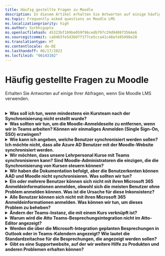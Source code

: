 ```yaml
---
title: Häufig gestellte Fragen zu Moodle
description: In diesem Artikel erhalten Sie Antworten auf einige häufig gestellte Fragen zum Verwenden von Moodle LMS.
ms.topic: Frequently asked questions on Moodle LMS
ms.localizationpriority: high
ms.author: Surbhigupta
ms.openlocfilehash: 45323bf169be059f96cedb797c29d9408f3564e6
ms.sourcegitcommit: ca84b5fe5d3b97f377ce5cca41c48afa95496e28
ms.translationtype: HT
ms.contentlocale: de-DE
ms.lasthandoff: 06/17/2022
ms.locfileid: "66143102"
---
```

# <a name="moodle-faq"></a>Häufig gestellte Fragen zu Moodle

Erhalten Sie Antworten auf einige Ihrer Abfragen, wenn Sie Moodle LMS verwenden.<br>

<br>

<details>

<summary><b>Was soll ich tun, wenn mindestens ein Kursteam nach der Synchronisierung nicht erstellt wurde?</b></summary>

Jeder Moodle-Kurs muss über mindestens eine Lehrkraft und einen Kursteilnehmer verfügen, der mit einem Microsoft 365 AAD UPN-Konto übereinstimmt. Das Team kann nicht erstellt werden, wenn die Synchronisierung keine Übereinstimmung findet.

Jede Teamkursinstanz muss über einen Besitzer verfügen, und durch die Synchronisierung wird die Lehrkraft als Besitzer festgelegt, wobei davon ausgegangen wird, dass die Lehrkraft über eine Teams-Lizenz verfügt.

<br>

</details>

<details>

<summary><b>Was sollten wir tun, um die Moodle-Anmeldeseite zu entfernen, wenn wir in Teams arbeiten? Können wir einmaliges Anmelden (Single Sign-On, SSO) erzwingen?</b></summary>

Die Benutzer verfügen über mehrere Anmeldeoptionen auf der Moodle-Anmeldeseite.

* Um sich ausschließlich mit Microsoft 365 Anmeldeinformationen anzumelden, aktivieren Sie die Konfigurationseinstellungen **Umleitung erzwingen** für das **auth_oidc-Plug-In**. Wenn der Dienst aktiviert ist, wird dem Benutzer die Microsoft-Anmeldeseite angezeigt.
* Informationen zum manuellen Anmelden beim Moodle-Portal finden Sie unter [Moodle](https://moodle.org/login/index.php).

<br>

</details>

<details>

<summary><b>Wie kann ich angeben, welche Benutzer synchronisiert werden sollen? Ich möchte nicht, dass alle Azure AD Benutzer mit der Moodle-Website synchronisiert werden. </b></summary>

Verwenden Sie die Option **Einschränkung der Benutzererstellung**, um die Benutzer anzugeben, indem Sie die Konfigurationsoptionen des **local_o365** -Plug-Ins synchronisieren. Das Dropdownmenü links neben dem **Filter** bietet Optionen wie Land, Firmenname und Sprache an.

> [!TIP]
> Erstellen Sie eine dynamische Microsoft 365 Gruppe, um die **Filter**-Option mit mehreren Profileigenschaften zu aktivieren.

Die folgende Abbildung zeigt Optionen für Einschränkungen bei der Benutzererstellung:

:::image type="content" source="../assets/images/MoodleInstructions/faq-2.png" alt-text="sync" border="true":::

:::image type="content" source="../assets/images/MoodleInstructions/faq-3.png" alt-text="Azure AD" border="true":::

<br>

</details>

<details>

<summary><b>Wir möchten, dass unsere Lehrpersonal Kurse mit Teams synchronisieren kann? Sind Moodle-Administratoren die einzigen, die die Synchronisierung von Kursen steuern können?</b></summary>

Standardmäßig können nur Moodle-Administratoren die Synchronisierung konfigurieren. Der Teambesitzer kann steuern, ob ein Kurs mit Teams synchronisiert wird, und ob **"Konfigurieren der Kurssynchronisierung im Kurs zulassen"** aktiviert ist. In diesem Fall ist der Teambesitzer das Lehrpersonal. Der Block zeigt die Konfigurationsoption für Personen mit den entsprechenden Besitzerberechtigungen an.

<!-- For more information, see Microsoft 365 block within the Moodle course interface. -->

Die folgende Abbildung zeigt die Option **Konfigurieren der Kurssynchronisierung im Kurs zulassen**:

:::image type="content" source="../assets/images/MoodleInstructions/faq-4.png" alt-text="Admin" border="true":::

Die folgende Abbildung zeigt die Synchronisierung von Kursen:

:::image type="content" source="../assets/images/MoodleInstructions/faq-5.png" alt-text="Synchronisierung" border="true":::

<br>

</details>

<details>

<summary><b>Wir haben die Dokumentation befolgt, aber die Benutzerkonten können AAD und Moodle nicht synchronisieren. Was sollten wir tun?</b></summary>

Das Problem kann behoben werden, bevor Benutzer die **Löschtokenbereinigung** als letzten Problembehandlungsschritt ausführen.

Die folgende Tabelle enthält die Aktionen und Abhängigkeiten, die ausgeführt und überprüft werden sollen:

| Abhängigkeit  | Aktion | Referenz|
|-------|------------|----------|
| Stabile Version| Stellen Sie sicher, dass die Version von Moodle als **stabil** aufgeführt ist.| Weitere Informationen finden Sie unter [Version-Unterstützung](https://docs.moodle.org/dev/Releases#Version_support).|
|Berechtigungen| Stellen Sie sicher, dass die Azure-Anwendung über die erforderlichen Berechtigungen zum Ausführen der Synchronisierung verfügt.| Weitere Informationen finden Sie unter [Microsoft-Berechtigungen](https://docs.moodle.org/311/en/Microsoft_365#Permissions).|
| Vollständige Synchronisierung| Vergewissern Sie sich, dass **Erfüllen einer vollständigen Synchronisierung bei jeder Ausführung** aktiviert ist, und überprüfen Sie die **Taskprotokolle** für **Synchronisierung von Benutzern mit Azure AD**.| Weitere Informationen finden Sie unter [Aktivieren der vollständigen Synchronisierung](https://docs.moodle.org/311/en/local_o365)</br>Weitere Informationen finden Sie unter [Überprüfen von Aufgabenprotokollen](https://docs.moodle.org/311/en/local_o365#Sync_users_with_Azure_AD). |
|Tokenaktualisierung|Bereinigen Sie das **Deltatoken für die Benutzersynchronisierung** im local_o365-Plug-In.| Weitere Informationen finden Sie unter [Tokenaktualisierung](https://docs.moodle.org/38/en/Office365).|
<!-- |Tokenaktualisierung|Bereinigen des **Deltatokens für die Benutzersynchronisierung** im local_o365-Plug-In| {moodle_url}\local_o365\acp.php?Mode=maintenance_cleandeltatoken| -->
<br>

</details>

<details>

<summary><b>Ein oder mehrere Benutzer können sich nicht mit ihren Microsoft 365 Anmeldeinformationen anmelden, obwohl sich die meisten Benutzer ohne Problem anmelden können. Was ist die Ursache für diese Inkonsistenz?</b></summary>

Die Ursache für Inkonsistenzen bei Benutzern, die sich nicht mit ihren Microsoft 365 Anmeldeinformationen anmelden können, kann mit dem Benutzerzuordnungsvorgang während der Synchronisierung zusammenhängen. Führen Sie die folgenden Schritte aus, um das Problem zu beheben:

* Überprüfen Sie, ob der Moodle-Benutzerauthentifizierungstyp **OpenID** ist.
* Überprüfen Sie, ob der Moodle-**Benutzername** mit dem AAD-Benutzernamen übereinstimmt.
* Bereinigen Sie die **Token-Problem** und versuchen Sie es noch mal.
* Überprüfen Sie, ob die Benutzer **Berechtigungen** haben, um auf die Azure-Anwendung zuzugreifen.

<br>

</details>

<details>

<summary><b>Alle Benutzer können sich nicht mit ihren Microsoft 365 Anmeldeinformationen anmelden. Was können wir tun, um dieses Problem zu beheben?</b></summary>

Benutzer, die sich zu Beginn nicht anmelden konnten, müssen das Problem melden und verifizieren, dass der **geheime Clientschlüssel** der Anwendung nicht abgelaufen ist.

Die folgende Abbildung zeigt die Fehlermeldung, die beim Anmelden des Benutzers mithilfe seiner Microsoft 365 Anmeldeinformationen empfangen wurde:

:::image type="content" source="../assets/images/MoodleInstructions/faq-6.png" alt-text="Problem melden" border="true":::

Die folgende Abbildung zeigt den Fehler im Azure-Portal:

:::image type="content" source="../assets/images/MoodleInstructions/faq-7.png" alt-text="Azure-Portal" border="true":::

Wenn der **Geheime Clientschlüssel** abgelaufen ist, muss der Benutzer einen neuen **Geheimen Clientschlüssel** generieren und die auf der Seite gefundene Konfiguration aktualisieren. Benutzer können sich erneut anmelden, nachdem der **Geheime Clientschlüssel** aktualisiert wurde. Die erneute Bereitstellung kann bis zu 24 Stunden dauern.

<br>

</details>

<details>

<summary><b>Ändern der Teams-Instanz, die mit einem Kurs verknüpft ist?</b></summary>

Administratoren können die einem Kurs zugeordnete Teams-Instanz über die Seite **Teams-Verbindungen verwalten** ändern. Wählen Sie **Verbinden** neben dem Kurs aus, der geändert werden soll, und wählen Sie die Teams-Instanz aus. Wenn Sie die Kurszurücksetzung verwenden, um ein Team zu archivieren, können Sie es mit dem vorherigen Team verknüpfen.

Die folgende Abbildung zeigt die Teams-Instanz:

:::image type="content" source="../assets/images/MoodleInstructions/faq-8.png" alt-text="Teams-Instanz" border="true":::

<br>

</details>

<details>

<summary><b>Warum wird die Atto Teams-Besprechungsintegration nicht im Atto-Editor angezeigt?</b></summary>

Der Benutzer kann mit einem Atto Teams-Besprechungsproblem konfrontiert werden, wenn der Symbolverweis in der **Symbolleistenkonfiguration** fehlt, die das Teams-Symbol im Atto-Editor anzeigt. Der Benutzer muss das Teams-Besprechungssymbol rechts neben dem Linksymbol hinzufügen, indem er die folgenden Schritte ausführt:

* Installieren Sie das Plug-In.
* Aktualisieren Sie **Symbolleistenkonfiguration** mit **Teams-Besprechungen**.

Die folgenden Abbildungen zeigen das Symbol "Symbolleiste" nach der Anpassung der Symbolleistenkonfiguration:

:::image type="content" source="../assets/images/MoodleInstructions/faq-9.png" alt-text="Symbolleiste" border="true":::

:::image type="content" source="../assets/images/MoodleInstructions/faq-10.png" alt-text="Links-Symbol":::

Weitere Informationen zum Bearbeiten der Atto-Symbolleiste finden Sie unter:

* [Atto Editor-ModdleDocs](https://docs.moodle.org/311/en/Atto_editor)
* [Atto-Editor-Symbolzuordnung](https://docs.moodle.org/311/en/Atto_editor#:~:text=in%20the%20editor.-,Atto%20editor%20toolbar,-Atto%20Row%201)
<br>

</details>

<details>

<summary><b>Werden die über die Microsoft-Integration geplanten Besprechungen in Outlook oder in Teams-Kalendern angezeigt? Wie lautet die Standardzeitachse für die Besprechungen, die angezeigt werden sollen?</b></summary>

Die über die App geplanten Besprechungen werden nicht im Outlook- oder Teams-Kalender des Planers angezeigt, da sie Kanalbesprechungen ähneln. Alle Mitglieder im Kurskanal können direkt über den eingebetteten Kanallink an der Besprechung teilnehmen. Weitere Informationen finden Sie unter [Kanalbesprechungen](https://www.knowledgewave.com/blog/benefits-of-channel-meetings-in-microsoft-teams).

Sie können jedoch auf die Einladung zugreifen und den Feldern **Erforderlich** oder **Optional** der Besprechungseinladung manuell Teilnehmernamen hinzufügen, um die Remotebesprechung in ihren Kalendern anzuzeigen. Die Standardzeitachsen basieren auf dem Datum, an dem der Benutzer angibt, wann die Besprechung erstellt wird. Weitere Informationen finden Sie unter [Grenzwerte und Spezifikationen für Teams](/microsoftteams/limits-specifications-teams).

<br>

</details>

<details>

<summary><b>Gibt es eine Supportwebsite, auf der wir weitere Hilfe zu Produkten und anderen Problemen erhalten können?</b></summary>

Support und Hilfe zu Produkt- und Dienstproblemen oder Hilfe zur Entwicklercommunity finden Sie unter [Support und Feedback](/microsoftteams/platform/feedback).
